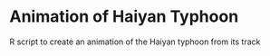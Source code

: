 Animation of Haiyan Typhoon
==============

R script to create an animation of the Haiyan typhoon from its track
